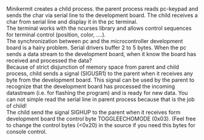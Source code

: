 Minikermit creates a child process. the parent process reads pc-keypad and sends the char via serial line to the development board. The child receives a char from serial line and display it in the pc terminal.<br>
The terminal works with the ncurses library and allows control sequences for terminal control (position, color, ....).<br>
The synchronization between pc and the microcontroller development board is a hairy problem. Serial drivers buffer 2 to 5 bytes. When the pc sends a data stream to the development board, when it know the board has received and processed the data?<br>
Because of strict disjunction of memory space from parent and child process, child sends a signal (SIGUSR1) to the parent when it receives any byte from the development board. This signal can be used by the parent to recognize that the development board has processed the incoming datastream (i.e. for flashing the program) and is ready for new data. You can not simple read the serial line in parent process because that is the job of child! <br>
The child send the signal SIGHUP to the parent when it receives form development board the control byte  TOGGLEECHOMODE (0x03). (Feel free to change the control bytes (<0x20) in the source if you need this bytes for console control.
